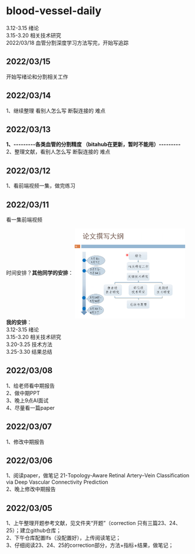 # blood-vessel-daily
<!-- overleaf https://www.overleaf.com/project/62208087dede1e19950d3295  -->

3.12-3.15 绪论  
3.15-3.20 相关技术研究  
2022/03/18  血管分割深度学习方法写完，开始写追踪  

## 2022/03/15
开始写绪论和分割相关工作

## 2022/03/14
1、继续整理  看别人怎么写 断裂连接的 难点

## 2022/03/13
**1、---------各类血管的分割精度 （bitahub在更新，暂时不能用）---------**  
2、整理文献，看别人怎么写 断裂连接的 难点   

## 2022/03/12
1、看前端视频一集，做完练习  

## 2022/03/11  
看一集前端视频  

时间安排？**其他同学的安排**：
<img src="./source/其他同学的进度安排.png" width = "300" alt="借鉴其他的安排" align=center />  
**我的安排**：  
3.12-3.15 绪论  
3.15-3.20 相关技术研究  
3.20-3.25 技术方法  
3.25-3.30 结果总结  


## 2022/03/08
1、给老师看中期报告  
2、做中期PPT  
3、晚上9点AI面试  
4、尽量看一篇paper

## 2022/03/07
1、修改中期报告  

## 2022/03/06
1、阅读paper，做笔记 21-Topology-Aware Retinal Artery–Vein Classification via Deep Vascular Connectivity Prediction  
2、晚上修改中期报告

## 2022/03/05
1、上午整理开题参考文献，见文件夹“开题”（correction 只有三篇23、24、25）；建立github仓库；  
2、下午仓库配置lfs（没配置好），上传阅读笔记；  
3、仔细阅读23、24、25的correction部分，方法+指标+结果，做笔记；

